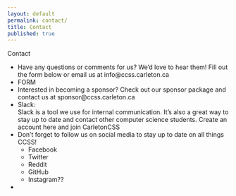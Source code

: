 ```yaml
---
layout: default
permalink: contact/
title: Contact
published: true
---
```


Contact
<ul>
	<li>Have any questions or comments for us? We’d love to hear them! Fill out the form below or email us at info@ccss.carleton.ca</li>
	<li>FORM</li>
	<li>Interested in becoming a sponsor? Check out our sponsor package and contact us at sponsor@ccss.carleton.ca</li>
	<li>Slack:<br>
		Slack is a tool we use for internal communication. It’s also a great way to stay up to date and contact other computer science students. Create an account here and join CarletonCSS</li>
	<li>Don’t forget to follow us on social media to stay up to date on all things CCSS!
		<ul>
			<li>Facebook</li>
			<li>Twitter</li>
			<li>Reddit</li>
			<li>GitHub</li>
			<li>Instagram??</li>
		</ul>
	<li>
</ul>



